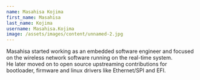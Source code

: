 ```yaml
---
name: Masahisa Kojima
first_name: Masahisa
last_name: Kojima
username: Masahisa.Kojima
image: /assets/images/content/unnamed-2.jpg
---
```

Masahisa started working as an embedded software engineer and focused\
on the wireless network software running on the real-time system.\
He later moved on to open source upstreaming contributions for\
bootloader, firmware and linux drivers like Ethernet/SPI and EFI.